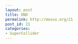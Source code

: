 ```yaml
---
layout: post
title: DND
permalink: http://moxus.org/21
post_id: 21
categories: 
- SuperCollider
---
```


